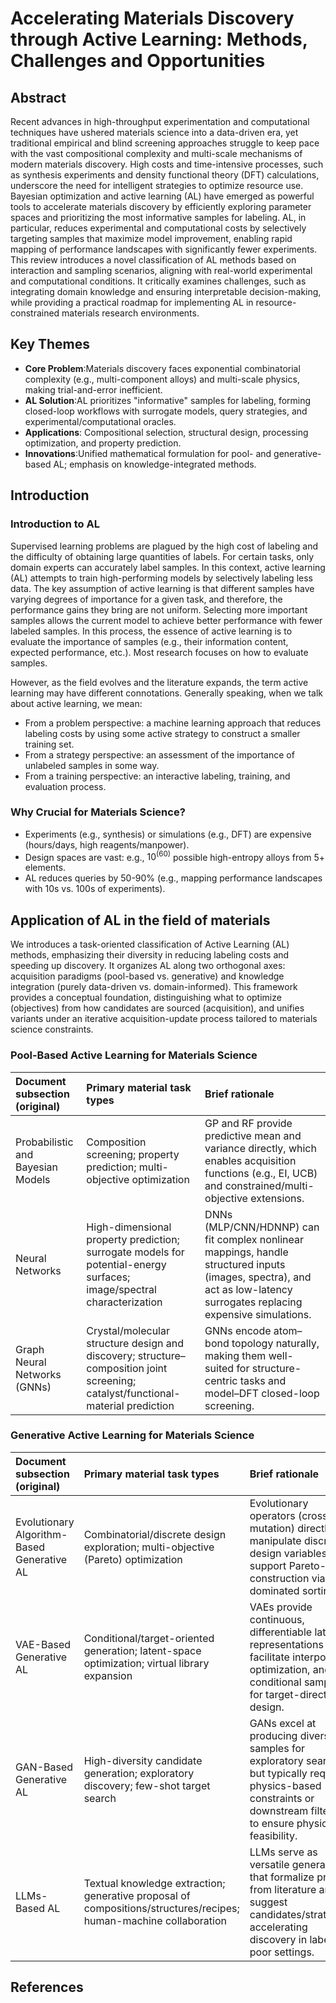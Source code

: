 # Accelerating Materials Discovery through Active Learning: Methods, Challenges and Opportunities
## Abstract
Recent advances in high-throughput experimentation and computational techniques have ushered materials science into a data-driven era, yet traditional empirical and blind screening approaches struggle to keep pace with the vast compositional complexity and multi-scale mechanisms of modern materials discovery. High costs and time-intensive processes, such as synthesis experiments and density functional theory (DFT) calculations, underscore the need for intelligent strategies to optimize resource use. Bayesian optimization and active learning (AL) have emerged as powerful tools to accelerate materials discovery by efficiently exploring parameter spaces and prioritizing the most informative samples for labeling. AL, in particular, reduces experimental and computational costs by selectively targeting samples that maximize model improvement, enabling rapid mapping of performance landscapes with significantly fewer experiments. This review introduces a novel classification of AL methods based on interaction and sampling scenarios, aligning with real-world experimental and computational conditions. It critically examines challenges, such as integrating domain knowledge and ensuring interpretable decision-making, while providing a practical roadmap for implementing AL in resource-constrained materials research environments.
## Key Themes
* **Core Problem**:Materials discovery faces exponential combinatorial complexity (e.g., multi-component alloys) and multi-scale physics, making trial-and-error inefficient.
* **AL Solution**:AL prioritizes "informative" samples for labeling, forming closed-loop workflows with surrogate models, query strategies, and experimental/computational oracles.
* **Applications**: Compositional selection, structural design, processing optimization, and property prediction.
* **Innovations**:Unified mathematical formulation for pool- and generative-based AL; emphasis on knowledge-integrated methods.
## Introduction
### Introduction to AL
Supervised learning problems are plagued by the high cost of labeling and the difficulty of obtaining large quantities of labels. For certain tasks, only domain experts can accurately label samples. In this context, active learning (AL) attempts to train high-performing models by selectively labeling less data.
The key assumption of active learning is that different samples have varying degrees of importance for a given task, and therefore, the performance gains they bring are not uniform. Selecting more important samples allows the current model to achieve better performance with fewer labeled samples. In this process, the essence of active learning is to evaluate the importance of samples (e.g., their information content, expected performance, etc.). Most research focuses on how to evaluate samples.

However, as the field evolves and the literature expands, the term active learning may have different connotations. Generally speaking, when we talk about active learning, we mean:

* From a problem perspective: a machine learning approach that reduces labeling costs by using some active strategy to construct a smaller training set.
* From a strategy perspective: an assessment of the importance of unlabeled samples in some way.
* From a training perspective: an interactive labeling, training, and evaluation process.
### Why Crucial for Materials Science?
* Experiments (e.g., synthesis) or simulations (e.g., DFT) are expensive (hours/days, high reagents/manpower).
* Design spaces are vast: e.g., $10^(60)$ possible high-entropy alloys from 5+ elements.
* AL reduces queries by 50-90% (e.g., mapping performance landscapes with 10s vs. 100s of experiments).

## Application of AL in the field of materials
We introduces a task-oriented classification of Active Learning (AL) methods, emphasizing their diversity in reducing labeling costs and speeding up discovery. It organizes AL along two orthogonal axes: acquisition paradigms (pool-based vs. generative) and knowledge integration (purely data-driven vs. domain-informed). This framework provides a conceptual foundation, distinguishing what to optimize (objectives) from how candidates are sourced (acquisition), and unifies variants under an iterative acquisition-update process tailored to materials science constraints.
### Pool-Based Active Learning for Materials Science

| Document subsection (original) | Primary material task types | Brief rationale |
| :-----| :----- | :----- |
| Probabilistic and Bayesian Models | Composition screening; property prediction; multi-objective optimization | GP and RF provide predictive mean and variance directly, which enables acquisition functions (e.g., EI, UCB) and constrained/multi-objective extensions. |
| Neural Networks | High-dimensional property prediction; surrogate models for potential-energy surfaces; image/spectral characterization | DNNs (MLP/CNN/HDNNP) can fit complex nonlinear mappings, handle structured inputs (images, spectra), and act as low-latency surrogates replacing expensive simulations.|
| Graph Neural Networks (GNNs) | Crystal/molecular structure design and discovery; structure–composition joint screening; catalyst/functional-material prediction | GNNs encode atom–bond topology naturally, making them well-suited for structure-centric tasks and model–DFT closed-loop screening.


### Generative Active Learning for Materials Science

| Document subsection (original) | Primary material task types | Brief rationale |
| :-----| :----- | :----- |
| Evolutionary Algorithm-Based Generative AL | Combinatorial/discrete design exploration; multi-objective (Pareto) optimization | Evolutionary operators (crossover, mutation) directly manipulate discrete design variables and support Pareto-front construction via non-dominated sorting. |
| VAE-Based Generative AL | Conditional/target-oriented generation; latent-space optimization; virtual library expansion | VAEs provide continuous, differentiable latent representations that facilitate interpolation, optimization, and conditional sampling for target-directed design. |
| GAN-Based Generative AL | High-diversity candidate generation; exploratory discovery; few-shot target search | GANs excel at producing diverse samples for exploratory search but typically require physics-based constraints or downstream filtering to ensure physical feasibility. |
| LLMs-Based AL | Textual knowledge extraction; generative proposal of compositions/structures/recipes; human-machine collaboration | LLMs serve as versatile generators that formalize priors from literature and suggest candidates/strategies, accelerating discovery in label-poor settings.|

## References
